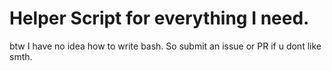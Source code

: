 # Helper Script for everything I need.
btw I have no idea how to write bash. So submit an issue or PR if u dont like smth.
